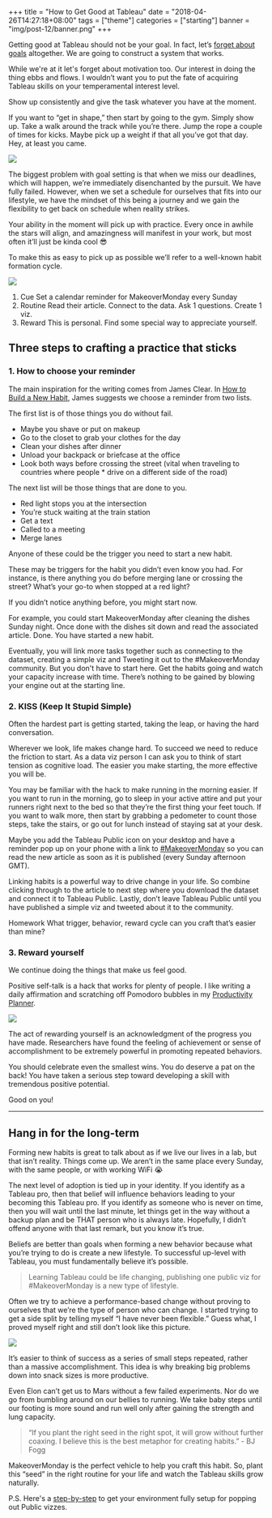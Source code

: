 +++
title = "How to Get Good at Tableau"
date = "2018-04-26T14:27:18+08:00"
tags = ["theme"]
categories = ["starting"]
banner = "img/post-12/banner.png"
+++

Getting good at Tableau should not be your goal. In fact, let’s [forget about goals](http://jamesclear.com/goals-systems) altogether. We are going to construct a system that works.

While we're at it let's forget about motivation too. Our interest in doing the thing ebbs and flows. I wouldn’t want you to put the fate of acquiring Tableau skills on your temperamental interest level.

Show up consistently and give the task whatever you have at the moment.

If you want to “get in shape,” then start by going to the gym. Simply show up. Take a walk around the track while you’re there. Jump the rope a couple of times for kicks. Maybe pick up a weight if that all you’ve got that day. Hey, at least you came.

![](/img/post-12/monkey.png)

The biggest problem with goal setting is that when we miss our deadlines, which will happen, we’re immediately disenchanted by the pursuit. We have fully failed. However, when we set a schedule for ourselves that fits into our lifestyle, we have the mindset of this being a journey and we gain the flexibility to get back on schedule when reality strikes.

Your ability in the moment will pick up with practice. Every once in awhile the stars will align, and amazingness will manifest in your work, but most often it’ll just be kinda cool 😎

To make this as easy to pick up as possible we’ll refer to a well-known habit formation cycle.

![](/img/post-12/habit-formation-cycle.png)

1. Cue Set a calendar reminder for MakeoverMonday every Sunday
2. Routine Read their article. Connect to the data. Ask 1 questions. Create 1 viz.
3. Reward This is personal. Find some special way to appreciate yourself.

## Three steps to crafting a practice that sticks

### 1. How to choose your reminder

The main inspiration for the writing comes from James Clear. In [How to Build a New Habit](http://jamesclear.com/habit-guide), James suggests we choose a reminder from two lists.

The first list is of those things you do without fail.

* Maybe you shave or put on makeup
* Go to the closet to grab your clothes for the day
* Clean your dishes after dinner
* Unload your backpack or briefcase at the office
* Look both ways before crossing the street (vital when traveling to countries where people * drive on a different side of the road)

The next list will be those things that are done to you.

* Red light stops you at the intersection
* You’re stuck waiting at the train station
* Get a text
* Called to a meeting
* Merge lanes

Anyone of these could be the trigger you need to start a new habit.

These may be triggers for the habit you didn’t even know you had. For instance, is there anything you do before merging lane or crossing the street? What’s your go-to when stopped at a red light?

If you didn’t notice anything before, you might start now.

For example, you could start MakeoverMonday after cleaning the dishes Sunday night. Once done with the dishes sit down and read the associated article. Done. You have started a new habit.

Eventually, you will link more tasks together such as connecting to the dataset, creating a simple viz and Tweeting it out to the #MakeoverMonday community. But you don't have to start here. Get the habits going and watch your capacity increase with time. There’s nothing to be gained by blowing your engine out at the starting line.

### 2. KISS (Keep It Stupid Simple)

Often the hardest part is getting started, taking the leap, or having the hard conversation.

Wherever we look, life makes change hard. To succeed we need to reduce the friction to start. As a data viz person I can ask you to think of start tension as cognitive load. The easier you make starting, the more effective you will be.

You may be familiar with the hack to make running in the morning easier. If you want to run in the morning, go to sleep in your active attire and put your runners right next to the bed so that they’re the first thing your feet touch. If you want to walk more, then start by grabbing a pedometer to count those steps, take the stairs, or go out for lunch instead of staying sat at your desk.

Maybe you add the Tableau Public icon on your desktop and have a reminder pop up on your phone with a link to [#MakeoverMonday](http://www.makeovermonday.co.uk/data/) so you can read the new article as soon as it is published (every Sunday afternoon GMT).

Linking habits is a powerful way to drive change in your life. So combine clicking through to the article to next step where you download the dataset and connect it to Tableau Public. Lastly, don’t leave Tableau Public until you have published a simple viz and tweeted about it to the community.

Homework What trigger, behavior, reward cycle can you craft that’s easier than mine?

### 3. Reward yourself

We continue doing the things that make us feel good.

Positive self-talk is a hack that works for plenty of people. I like writing a daily affirmation and scratching off Pomodoro bubbles in my [Productivity Planner](https://www.intelligentchange.com/products/the-productivity-planner).

![](/img/post-12/productivity-journal.png)

The act of rewarding yourself is an acknowledgment of the progress you have made. Researchers have found the feeling of achievement or sense of accomplishment to be extremely powerful in promoting repeated behaviors.

You should celebrate even the smallest wins. You do deserve a pat on the back! You have taken a serious step toward developing a skill with tremendous positive potential.

Good on you!

---

## Hang in for the long-term

Forming new habits is great to talk about as if we live our lives in a lab, but that isn’t reality. Things come up. We aren’t in the same place every Sunday, with the same people, or with working WiFi 😭

The next level of adoption is tied up in your identity. If you identify as a Tableau pro, then that belief will influence behaviors leading to your becoming this Tableau pro. If you identify as someone who is never on time, then you will wait until the last minute, let things get in the way without a backup plan and be THAT person who is always late. Hopefully, I didn’t offend anyone with that last remark, but you know it’s true.

Beliefs are better than goals when forming a new behavior because what you’re trying to do is create a new lifestyle. To successful up-level with Tableau, you must fundamentally believe it’s possible.

> Learning Tableau could be life changing, publishing one public viz for #MakeoverMonday is a new type of lifestyle.

Often we try to achieve a performance-based change without proving to ourselves that we’re the type of person who can change. I started trying to get a side split by telling myself “I have never been flexible.” Guess what, I proved myself right and still don’t look like this picture.

![](/img/post-12/splits.png)

It’s easier to think of success as a series of small steps repeated, rather than a massive accomplishment. This idea is why breaking big problems down into snack sizes is more productive.

Even Elon can’t get us to Mars without a few failed experiments. Nor do we go from bumbling around on our bellies to running. We take baby steps until our footing is more sound and run well only after gaining the strength and lung capacity.

> “If you plant the right seed in the right spot, it will grow without further coaxing. I believe this is the best metaphor for creating habits.” - BJ Fogg

MakeoverMonday is the perfect vehicle to help you craft this habit. So, plant this “seed” in the right routine for your life and watch the Tableau skills grow naturally.

P.S. Here's a [step-by-step](https://vizsimply.com/blog/2017/7/22/how-to-give-tableau-a-go) to get your environment fully setup for popping out Public vizzes.

